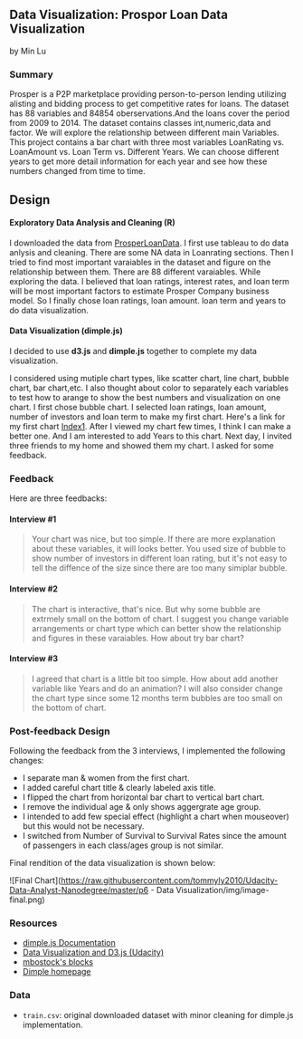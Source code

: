 ## Data Visualization: Prospor Loan Data Visualization
by Min Lu

### Summary

Prosper is a P2P marketplace providing person-to-person lending utilizing alisting and bidding process to get competitive rates for loans. The dataset has 88 variables and 84854 oberservations.And the loans cover the period from 2009 to 2014. The dataset contains classes int,numeric,data and factor. We will explore the relationship between different main Variables. This project contains a bar chart with three most variables LoanRating vs. LoanAmount vs. Loan Term vs. Different Years. We can choose different years to get more detail information for each year and see how these numbers changed from time to time.

## Design

#### Exploratory Data Analysis and Cleaning (R)

I downloaded the data from [ProsperLoanData](https://s3.amazonaws.com/udacity-hosted-downloads/ud651/prosperLoanData.csv). I first use tableau to do data anlysis and cleaning. There are some NA data in Loanrating sections. Then I tried to find most important varaiables in the dataset and figure on the relationship between them. There are 88 different varaiables. While exploring the data. I believed that loan ratings, interest rates, and loan term will be most important factors to estimate Prosper Company business model. So I finally chose loan ratings, loan amount. loan term and years to do data visualization. 

#### Data Visualization (dimple.js)

I decided to use **d3.js** and **dimple.js** together to complete my data visualization.

I considered using mutiple chart types, like scatter chart, line chart, bubble chart, bar chart,etc. I also thought about color to separately each variables to test how to arange to show the best numbers and visualization on one chart. I first chose bubble chart. I selected loan ratings, loan amount, number of investors and loan term to make my first chart. Here's a link for my first chart [Index1](https://github.com/minminbaibai/Udacity-Data-Analyst-Nanodegree/blob/master/P6%20--%20Data%20Visualization/basic_charts/index1.html). After I viewed my chart few times, I think I can make a better one. And I am interested to add Years to this chart. Next day, I invited three friends to my home and showed them my chart. I asked for some feedback.

### Feedback

Here are three feedbacks:

#### Interview #1

> Your chart was nice, but too simple. If there are more explanation about these variables, it will looks better. You used size of bubble to show number of investors in different loan rating, but it's not easy to tell the diffence of the size since there are too many simiplar bubble.

#### Interview #2

> The chart is interactive, that's nice. But why some bubble are extrmely small on the bottom of chart. I suggest you change variable arrangements or chart type which can better show the relationship and figures in these varaiables. How about try bar chart?

#### Interview #3

> I agreed that chart is a little bit too simple. How about add another variable like Years and do an animation? I will also consider change the chart type since some 12 months term bubbles are too small on the bottom of chart.

### Post-feedback Design

Following the feedback from the 3 interviews, I implemented the following changes:

- I separate man & women from the first chart.
- I added careful chart title & clearly labeled axis title.
- I flipped the chart from horizontal bar chart to vertical bart chart.
- I remove the individual age & only shows aggergrate age group.
- I intended to add few special effect (highlight a chart when mouseover) but this would not be necessary.
- I switched from Number of Survival to Survival Rates since the amount of passengers in each class/ages group is not similar.

Final rendition of the data visualization is shown below:

![Final Chart](https://raw.githubusercontent.com/tommyly2010/Udacity-Data-Analyst-Nanodegree/master/p6 - Data Visualization/img/image-final.png)

### Resources

- [dimple.js Documentation](http://dimplejs.org/)
- [Data Visualization and D3.js (Udacity)](https://www.udacity.com/course/viewer#!/c-ud507-nd)
- [mbostock's blocks](http://bl.ocks.org/mbostock)
- [Dimple homepage](http://dimplejs.org/examples_viewer.html?id=bars_vertical_grouped)

### Data

- `train.csv`: original downloaded dataset with minor cleaning for dimple.js implementation.
